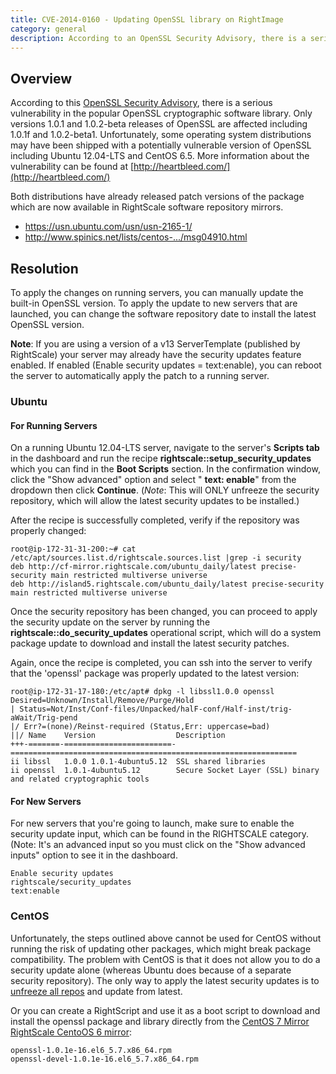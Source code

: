 ```yaml
---
title: CVE-2014-0160 - Updating OpenSSL library on RightImage
category: general
description: According to an OpenSSL Security Advisory, there is a serious vulnerability in the popular OpenSSL cryptographic software library.
---
```


## Overview

According to this  [OpenSSL Security Advisory](https://www.openssl.org/news/secadv/20140407.txt), there is a serious vulnerability in the popular OpenSSL cryptographic software library. Only versions 1.0.1 and 1.0.2-beta releases of OpenSSL are affected including 1.0.1f and 1.0.2-beta1. Unfortunately, some operating system distributions may have been shipped with a potentially vulnerable version of OpenSSL including Ubuntu 12.04-LTS and CentOS 6.5. More information about the vulnerability can be found at  [http://heartbleed.com/](http://heartbleed.com/)

Both distributions have already released patch versions of the package which are now available in RightScale software repository mirrors.

<ul>
  <li><a href="https://usn.ubuntu.com/usn/usn-2165-1/">https://usn.ubuntu.com/usn/usn-2165-1/</a></li>
  <li><a nocheck href="http://www.spinics.net/lists/centos-announce/msg04910.html">http://www.spinics.net/lists/centos-.../msg04910.html</a></li>
</ul>

## Resolution

To apply the changes on running servers, you can manually update the built-in OpenSSL version. To apply the update to new servers that are launched, you can change the software repository date to install the latest OpenSSL version.

**Note**: If you are using a version of a v13 ServerTemplate (published by RightScale) your server may already have the security updates feature enabled. If enabled (Enable security updates = text:enable), you can reboot the server to automatically apply the patch to a running server.

### Ubuntu

#### For Running Servers

On a running Ubuntu 12.04-LTS server, navigate to the server's  **Scripts tab** in the dashboard and run the recipe **rightscale::setup\_security\_updates** which you can find in the **Boot Scripts** section. In the confirmation window, click the "Show advanced" option and select " **text: enable**" from the dropdown then click **Continue**. (_Note_: This will ONLY unfreeze the security repository, which will allow the latest security updates to be installed.)

After the recipe is successfully completed, verify if the repository was properly changed:

~~~
root@ip-172-31-31-200:~# cat /etc/apt/sources.list.d/rightscale.sources.list |grep -i security
deb http://cf-mirror.rightscale.com/ubuntu_daily/latest precise-security main restricted multiverse universe
deb http://island5.rightscale.com/ubuntu_daily/latest precise-security main restricted multiverse universe
~~~

Once the security repository has been changed, you can proceed to apply the security update on the server by running the **rightscale::do_security_updates**  operational script, which will do a system package update to download and install the latest security patches.

Again, once the recipe is completed, you can ssh into the server to verify that the 'openssl' package was properly updated to the latest version:

~~~
root@ip-172-31-17-180:/etc/apt# dpkg -l libssl1.0.0 openssl
Desired=Unknown/Install/Remove/Purge/Hold
| Status=Not/Inst/Conf-files/Unpacked/halF-conf/Half-inst/trig-aWait/Trig-pend
|/ Err?=(none)/Reinst-required (Status,Err: uppercase=bad)
||/ Name    Version                  Description
+++-=======-========================-================================================================
ii libssl   1.0.0 1.0.1-4ubuntu5.12  SSL shared libraries
ii openssl  1.0.1-4ubuntu5.12        Secure Socket Layer (SSL) binary and related cryptographic tools
~~~

#### For New Servers

For new servers that you're going to launch, make sure to enable the security update input, which can be found in the RIGHTSCALE category. (Note: It's an advanced input so you must click on the "Show advanced inputs" option to see it in the dashboard.

~~~
Enable security updates
rightscale/security_updates
text:enable
~~~

### CentOS

Unfortunately, the steps outlined above cannot be used for CentOS without running the risk of updating other packages, which might break package compatibility.  The problem with CentOS is that it does not allow you to do a security update alone (whereas Ubuntu does because of a separate security repository). The only way to apply the latest security updates is to [unfreeze all repos](http://support.rightscale.com/12-Guides/Dashboard_Users_Guide/Manage/Deployments/Servers/Actions/Edit_Frozen_Software_Repositories) and update from latest.

Or you can create a RightScript and use it as a boot script  to download and install the openssl package and library directly from the [CentOS 7 Mirror](http://mirror.centos.org/centos/7/updates/x86_64/Packages/) [RightScale CentoOS 6 mirror](http://mirror-origin.rightscale.com/centos/6/updates/x86_64/archive/latest/Packages/):

~~~
openssl-1.0.1e-16.el6_5.7.x86_64.rpm
openssl-devel-1.0.1e-16.el6_5.7.x86_64.rpm
~~~

